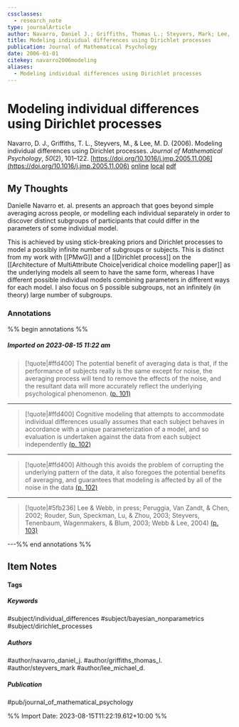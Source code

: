 ```yaml
---
cssclasses:
  - research_note
type: journalArticle
author: Navarro, Daniel J.; Griffiths, Thomas L.; Steyvers, Mark; Lee, Michael D.
title: Modeling individual differences using Dirichlet processes
publication: Journal of Mathematical Psychology
date: 2006-01-01
citekey: navarro2006modeling
aliases:
  - Modeling individual differences using Dirichlet processes
---
```


# Modeling individual differences using Dirichlet processes

Navarro, D. J., Griffiths, T. L., Steyvers, M., & Lee, M. D. (2006). Modeling individual differences using Dirichlet processes. _Journal of Mathematical Psychology_, _50_(2), 101–122. [https://doi.org/10.1016/j.jmp.2005.11.006](https://doi.org/10.1016/j.jmp.2005.11.006)
[online](http://zotero.org/users/local/kZl3QdXV/items/AC7RKVEL) [local](zotero://select/library/items/AC7RKVEL) [pdf](file:///home/gjc216/Zotero/storage/XRCNINZ5/Navarro%20et%20al.%20-%202006%20-%20Modeling%20individual%20differences%20using%20Dirichlet%20processes.pdf)
 


## My Thoughts

Danielle Navarro et. al. presents an approach that goes beyond simple averaging across people, or modelling each individual separately in order to discover distinct subgroups of participants that could differ in the parameters of some individual model.

This is achieved by using stick-breaking priors and Dirichlet processes to model a possibly infinite number of subgroups or subjects. This is distinct from my work with [[PMwG]] and a [[Dirichlet process]] on the [[Architecture of MultiAttribute Choice|veridical choice modelling paper]] as the underlying models all seem to have the same form, whereas I have different possible individual models combining parameters in different ways for each model. I also focus on 5 possible subgroups, not an infinitely (in theory) large number of subgroups.
 
### Annotations

%% begin annotations %%
##### Imported on 2023-08-15 11:22 am
>[!quote|#ffd400]
>The potential benefit of averaging data is that, if the performance of subjects really is the same except for noise, the averaging process will tend to remove the effects of the noise, and the resultant data will more accurately reflect the underlying psychological phenomenon. [(p. 101)](zotero://open-pdf/library/items/XRCNINZ5?page=101&annotation=ERQG25ZZ)

---
>[!quote|#ffd400]
>Cognitive modeling that attempts to accommodate individual differences usually assumes that each subject behaves in accordance with a unique parameterization of a model, and so evaluation is undertaken against the data from each subject independently [(p. 102)](zotero://open-pdf/library/items/XRCNINZ5?page=102&annotation=DDHQ4ZKZ)

---
>[!quote|#ffd400]
>Although this avoids the problem of corrupting the underlying pattern of the data, it also foregoes the potential benefits of averaging, and guarantees that modeling is affected by all of the noise in the data [(p. 102)](zotero://open-pdf/library/items/XRCNINZ5?page=102&annotation=9MU4ZVEG)

---
>[!quote|#5fb236]
>Lee & Webb, in press; Peruggia, Van Zandt, & Chen, 2002; Rouder, Sun, Speckman, Lu, & Zhou, 2003; Steyvers, Tenenbaum, Wagenmakers, & Blum, 2003; Webb & Lee, 2004) [(p. 103)](zotero://open-pdf/library/items/XRCNINZ5?page=103&annotation=84N6E75Z)

---%% end annotations %%

## Item Notes

#### Tags

##### Keywords

#subject/individual_differences #subject/bayesian_nonparametrics #subject/dirichlet_processes 

##### Authors

#author/navarro_daniel_j. #author/griffiths_thomas_l. #author/steyvers_mark #author/lee_michael_d.

##### Publication

#pub/journal_of_mathematical_psychology


%% Import Date: 2023-08-15T11:22:19.612+10:00 %%
